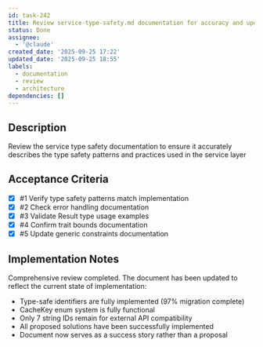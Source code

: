 ```yaml
---
id: task-242
title: Review service-type-safety.md documentation for accuracy and updates
status: Done
assignee:
  - '@claude'
created_date: '2025-09-25 17:22'
updated_date: '2025-09-25 18:55'
labels:
  - documentation
  - review
  - architecture
dependencies: []
---
```


## Description

Review the service type safety documentation to ensure it accurately describes the type safety patterns and practices used in the service layer

## Acceptance Criteria
<!-- AC:BEGIN -->
- [x] #1 Verify type safety patterns match implementation
- [x] #2 Check error handling documentation
- [x] #3 Validate Result type usage examples
- [x] #4 Confirm trait bounds documentation
- [x] #5 Update generic constraints documentation
<!-- AC:END -->


## Implementation Notes

Comprehensive review completed. The document has been updated to reflect the current state of implementation:

- Type-safe identifiers are fully implemented (97% migration complete)
- CacheKey enum system is fully functional
- Only 7 string IDs remain for external API compatibility
- All proposed solutions have been successfully implemented
- Document now serves as a success story rather than a proposal
